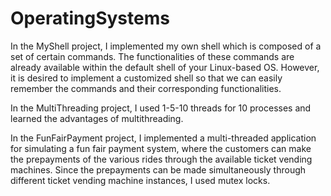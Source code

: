 # OperatingSystems
In the MyShell project, I implemented my own shell which is composed of a set of certain commands. The functionalities of these commands are already available within the default shell of your Linux-based OS. However, it is desired to implement a customized shell so that we can easily remember the commands and their corresponding functionalities.

In the MultiThreading project, I used 1-5-10 threads for 10 processes and learned the advantages of multithreading.

In the FunFairPayment project, I implemented a multi-threaded application for simulating a fun fair payment system, where the customers can make the prepayments of the various rides through the available ticket vending machines. Since the prepayments can be made simultaneously through different ticket vending machine instances, I used mutex locks.
